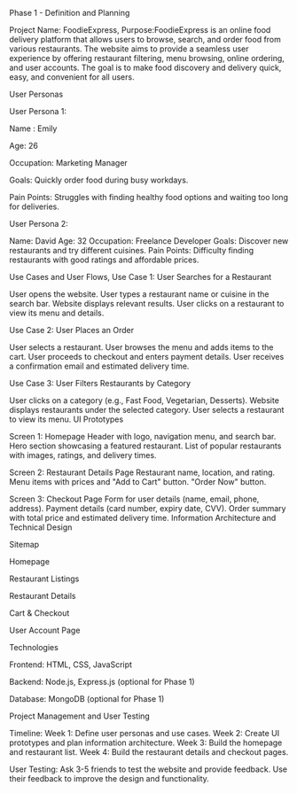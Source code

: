 Phase 1 - Definition and Planning

Project Name: FoodieExpress,
Purpose:FoodieExpress is an online food delivery platform that allows users to browse, search, and order food from various restaurants. The website aims to provide a seamless user experience by offering restaurant filtering, menu browsing, online ordering, and user accounts. The goal is to make food discovery and delivery quick, easy, and convenient for all users.

User Personas

User Persona 1:

Name : Emily


Age: 26


Occupation: Marketing Manager


Goals: Quickly order food during busy workdays.


Pain Points: Struggles with finding healthy food options and waiting too long for deliveries.


User Persona 2:

Name: David
Age: 32
Occupation: Freelance Developer
Goals: Discover new restaurants and try different cuisines.
Pain Points: Difficulty finding restaurants with good ratings and affordable prices.

Use Cases and User Flows,
Use Case 1: User Searches for a Restaurant

User opens the website.
User types a restaurant name or cuisine in the search bar.
Website displays relevant results.
User clicks on a restaurant to view its menu and details.

Use Case 2: User Places an Order

User selects a restaurant.
User browses the menu and adds items to the cart.
User proceeds to checkout and enters payment details.
User receives a confirmation email and estimated delivery time.

Use Case 3: User Filters Restaurants by Category

User clicks on a category (e.g., Fast Food, Vegetarian, Desserts).
Website displays restaurants under the selected category.
User selects a restaurant to view its menu.
UI Prototypes

Screen 1: Homepage
Header with logo, navigation menu, and search bar.
Hero section showcasing a featured restaurant.
List of popular restaurants with images, ratings, and delivery times.

Screen 2: Restaurant Details Page
Restaurant name, location, and rating.
Menu items with prices and "Add to Cart" button.
"Order Now" button.

Screen 3: Checkout Page
Form for user details (name, email, phone, address).
Payment details (card number, expiry date, CVV).
Order summary with total price and estimated delivery time.
Information Architecture and Technical Design

Sitemap

Homepage

Restaurant Listings

Restaurant Details

Cart & Checkout

User Account Page

Technologies

Frontend: HTML, CSS, JavaScript

Backend: Node.js, Express.js (optional for Phase 1)

Database: MongoDB (optional for Phase 1)

Project Management and User Testing

Timeline:
Week 1: Define user personas and use cases.
Week 2: Create UI prototypes and plan information architecture.
Week 3: Build the homepage and restaurant list.
Week 4: Build the restaurant details and checkout pages.

User Testing:
Ask 3-5 friends to test the website and provide feedback.
Use their feedback to improve the design and functionality.
